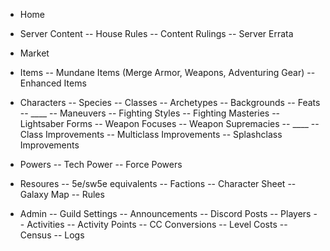 * Home

* Server Content
-- House Rules
-- Content Rulings
-- Server Errata

* Market

* Items
-- Mundane Items (Merge Armor, Weapons, Adventuring Gear)
-- Enhanced Items

* Characters
-- Species
-- Classes
-- Archetypes
-- Backgrounds
-- Feats
-- ____
-- Maneuvers
-- Fighting Styles
-- Fighting Masteries
-- Lightsaber Forms
-- Weapon Focuses
-- Weapon Supremacies
-- ____
-- Class Improvements
-- Multiclass Improvements
-- Splashclass Improvements


* Powers
-- Tech Power
--  Force Powers

* Resoures
-- 5e/sw5e equivalents
-- Factions
-- Character Sheet
-- Galaxy Map
-- Rules

* Admin
-- Guild Settings
-- Announcements
-- Discord Posts
-- Players
-- Activities
-- Activity Points
-- CC Conversions
-- Level Costs
-- Census
-- Logs
